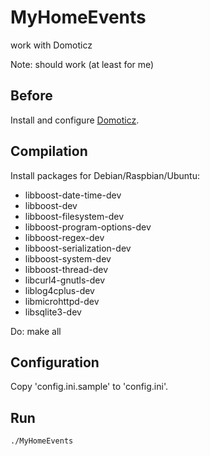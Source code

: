 # MyHomeEvents
work with Domoticz

Note: should work (at least for me)


Before
------

Install and configure [Domoticz](http://www.domoticz.com/).

Compilation
-----------
Install packages for Debian/Raspbian/Ubuntu:
* libboost-date-time-dev
* libboost-dev
* libboost-filesystem-dev
* libboost-program-options-dev
* libboost-regex-dev
* libboost-serialization-dev
* libboost-system-dev
* libboost-thread-dev
* libcurl4-gnutls-dev
* liblog4cplus-dev
* libmicrohttpd-dev
* libsqlite3-dev

Do:
	make all

Configuration
-------------
Copy 'config.ini.sample' to 'config.ini'.

Run
---
	./MyHomeEvents
